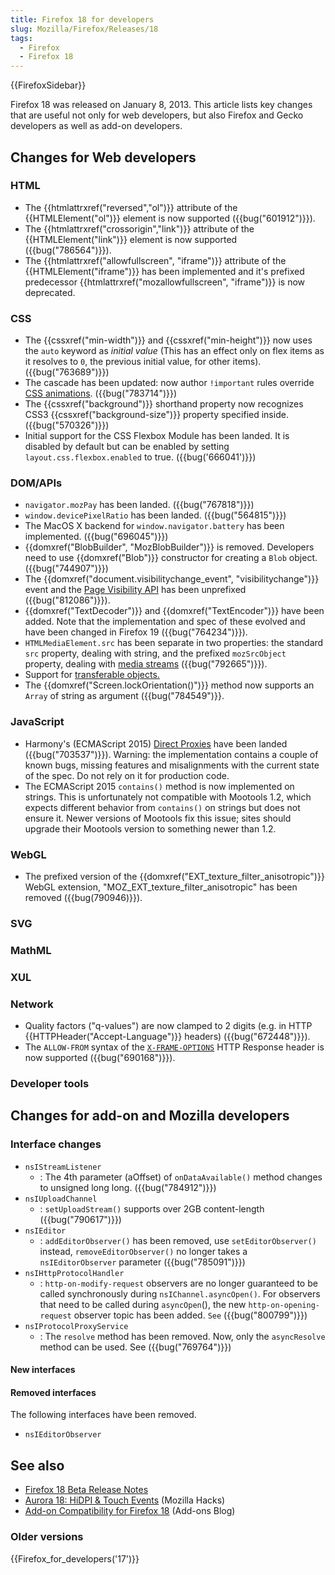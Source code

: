 ```yaml
---
title: Firefox 18 for developers
slug: Mozilla/Firefox/Releases/18
tags:
  - Firefox
  - Firefox 18
---
```

{{FirefoxSidebar}}

Firefox 18 was released on January 8, 2013. This article lists key changes that are useful not only for web developers, but also Firefox and Gecko developers as well as add-on developers.

## Changes for Web developers

### HTML

- The {{htmlattrxref("reversed","ol")}} attribute of the {{HTMLElement("ol")}} element is now supported ({{bug("601912")}}).
- The {{htmlattrxref("crossorigin","link")}} attribute of the {{HTMLElement("link")}} element is now supported ({{bug("786564")}}).
- The {{htmlattrxref("allowfullscreen", "iframe")}} attribute of the {{HTMLElement("iframe")}} has been implemented and it's prefixed predecessor {{htmlattrxref("mozallowfullscreen", "iframe")}} is now deprecated.

### CSS

- The {{cssxref("min-width")}} and {{cssxref("min-height")}} now uses the `auto` keyword as _initial value_ (This has an effect only on flex items as it resolves to `0`, the previous initial value, for other items). ({{bug("763689")}})
- The cascade has been updated: now author `!important` rules override [CSS animations](/en-US/docs/Web/CSS/CSS_Animations/Using_CSS_animations). ({{bug("783714")}})
- The {{cssxref("background")}} shorthand property now recognizes CSS3 {{cssxref("background-size")}} property specified inside. ({{bug("570326")}})
- Initial support for the CSS Flexbox Module has been landed. It is disabled by default but can be enabled by setting `layout.css.flexbox.enabled` to true. ({{bug('666041')}})

### DOM/APIs

- `navigator.mozPay` has been landed. ({{bug("767818")}})
- `window.devicePixelRatio` has been landed. ({{bug("564815")}})
- The MacOS X backend for `window.navigator.battery` has been implemented. ({{bug("696045")}})
- {{domxref("BlobBuilder", "MozBlobBuilder")}} is removed. Developers need to use {{domxref("Blob")}} constructor for creating a `Blob` object. ({{bug("744907")}})
- The {{domxref("document.visibilitychange_event", "visibilitychange")}} event and the [Page Visibility API](/en-US/docs/Web/API/Page_Visibility_API) has been unprefixed ({{bug("812086")}}).
- {{domxref("TextDecoder")}} and {{domxref("TextEncoder")}} have been added. Note that the implementation and spec of these evolved and have been changed in Firefox 19 ({{bug("764234")}}).
- `HTMLMediaElement.src` has been separate in two properties: the standard `src` property, dealing with string, and the prefixed `mozSrcObject` property, dealing with [media streams](/en-US/docs/Web/API/Media_Streams_API) ({{bug("792665")}}).
- Support for [transferable objects.](/en-US/docs/Web/API/Web_Workers_API/Using_web_workers#passing_data_by_transferring_.c2.a0ownership_%28transferable_objects%29)
- The {{domxref("Screen.lockOrientation()")}} method now supports an `Array` of string as argument ({{bug("784549")}}.

### JavaScript

- Harmony's (ECMAScript 2015) [Direct Proxies](/en-US/docs/Web/JavaScript/Reference/Global_Objects/Proxy) have been landed ({{bug("703537")}}). Warning: the implementation contains a couple of known bugs, missing features and misalignments with the current state of the spec. Do not rely on it for production code.
- The ECMAScript 2015 `contains()` method is now implemented on strings. This is unfortunately not compatible with Mootools 1.2, which expects different behavior from `contains()` on strings but does not ensure it. Newer versions of Mootools fix this issue; sites should upgrade their Mootools version to something newer than 1.2.

### WebGL

- The prefixed version of the {{domxref("EXT_texture_filter_anisotropic")}} WebGL extension, "MOZ_EXT_texture_filter_anisotropic" has been removed ({{bug(790946)}}).

### SVG

### MathML

### XUL

### Network

- Quality factors ("q-values") are now clamped to 2 digits (e.g. in HTTP {{HTTPHeader("Accept-Language")}} headers) ({{bug("672448")}}).
- The `ALLOW-FROM` syntax of the [`X-FRAME-OPTIONS`](/en-US/docs/Web/HTTP/Headers/X-Frame-Options) HTTP Response header is now supported ({{bug("690168")}}).

### Developer tools

## Changes for add-on and Mozilla developers

### Interface changes

- `nsIStreamListener`
  - : The 4th parameter (aOffset) of `onDataAvailable()` method changes to unsigned long long. ({{bug("784912")}})
- `nsIUploadChannel`
  - : `setUploadStream()` supports over 2GB content-length ({{bug("790617")}})
- `nsIEditor`
  - : `addEditorObserver()` has been removed, use `setEditorObserver()` instead, `removeEditorObserver()` no longer takes a `nsIEditorObserver` parameter ({{bug("785091")}})
- `nsIHttpProtocolHandler`
  - : `http-on-modify-request` observers are no longer guaranteed to be called synchronously during `nsIChannel.asyncOpen()`.
    For observers that need to be called during `asyncOpen`(), the new `http-on-opening-request` observer topic has been added. `See` ({{bug("800799")}})
- `nsIProtocolProxyService`
  - : The `resolve` method has been removed. Now, only the `asyncResolve` method can be used. See ({{bug("769764")}})

#### New interfaces

#### Removed interfaces

The following interfaces have been removed.

- `nsIEditorObserver`

## See also

- [Firefox 18 Beta Release Notes](https://website-archive.mozilla.org/www.mozilla.org/firefox_releasenotes/en-us/firefox/18.0beta/releasenotes/)
- [Aurora 18: HiDPI & Touch Events](https://hacks.mozilla.org/2012/10/aurora-18-hidpi-touch-events/) (Mozilla Hacks)
- [Add-on Compatibility for Firefox 18](https://blog.mozilla.org/addons/2012/12/28/compatibility-for-firefox-18/) (Add-ons Blog)

### Older versions

{{Firefox_for_developers('17')}}
